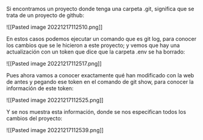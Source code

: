Si encontramos un proyecto donde tenga una carpeta .git, significa que se trata de un proyecto de github:

![[Pasted image 20221217112510.png]]

En estos casos podemos ejecutar un comando que es git log, para conocer los cambios que se le hicieron a este proyecto; y vemos que hay una actualización con un token que dice que la carpeta .env se ha borrado:

![[Pasted image 20221217112517.png]]

Pues ahora vamos a conocer exactamente qué han modificado con la web de antes y pegando ese token en el comando de git show, para conocer la información de este token:

![[Pasted image 20221217112525.png]]

Y se nos muestra esta información, donde se nos especifican todos los cambios del proyecto:

![[Pasted image 20221217112539.png]]


